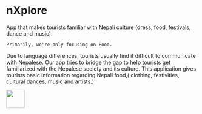 # nXplore
App that makes tourists familiar with Nepali culture (dress, food, festivals, dance and music).

    Primarily, we're only focusing on Food.
  
Due to language differences, tourists usually find it difficult to communicate with Nepalese. Our app tries to bridge the gap to help tourists get familiarized with the Nepalese society and its culture. This application gives tourists basic information regarding Nepali food,( clothing, festivities, cultural dances, music and artists.)

<img src="https://github.com/codeezer/nXplore/blob/master/graphics/frame-070.jpg" width="48">
